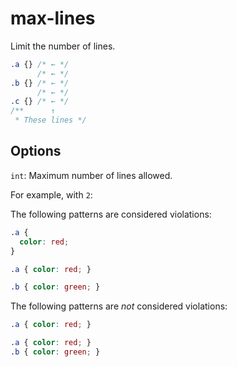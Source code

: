 # max-lines

Limit the number of lines.

```css
.a {} /* ← */
      /* ← */
.b {} /* ← */
      /* ← */
.c {} /* ← */
/**      ↑
 * These lines */
```

## Options

`int`: Maximum number of lines allowed.

For example, with `2`:

The following patterns are considered violations:

```css
.a {
  color: red;
}
```

```css
.a { color: red; }

.b { color: green; }
```

The following patterns are *not* considered violations:

```css
.a { color: red; }
```

```css
.a { color: red; }
.b { color: green; }
```
